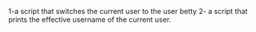1-a script that switches the current user to the user betty
2- a script that prints the effective username of the current user.
